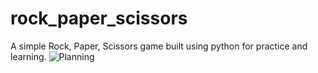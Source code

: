 # rock_paper_scissors
A simple Rock, Paper, Scissors game built using python for practice and learning.
![Planning](images/Planning.jpg)
